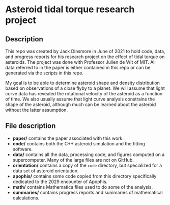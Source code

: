 # Asteroid tidal torque research project

## Description

This repo was created by Jack Dinsmore in June of 2021 to hold code, data, and progress reports for his research project on the effect of tidal torque on asteroids. The project was done with Professor Julien de Wit of MIT. All data referred to in the paper is either contained in this repo or can be generated via the scripts in this repo.

My goal is to be able to determine asteroid shape and density distribution based on observations of a close flyby to a planet. We will assume that light curve data has revealed the rotational velocity of the asteroid as a function of time. We also usually assume that light curve analysis constrains the shape of the asteroid, although much can be learned about the asteroid without the latter assumption.

## File description
- **paper/** contains the paper associated with this work.
- **code/** contains both the C++ asteroid simulation and the fitting software.
- **data/** contains all the data, processing code, and figures computed on a supercomputer. Many of the large files are not on GitHub.
- **orientation/** contains a copy of the `code` directory, but specialized for a data set of asteroid orientation.
- **apophis/** contains some code copied from this directory specifically dedicated to the 2029 encounter of Apophis.
- **math/** contains Mathematica files used to do some of the analysis.
- **summaries/** contains progress reports and summaries of mathematical calculations.
